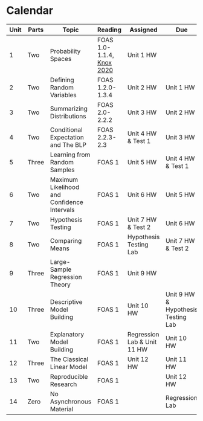 # Calendar 

| Unit | Parts | Topic                                       | Reading                                                                                     | Assigned                    | Due                                |
|------|-------|---------------------------------------------|---------------------------------------------------------------------------------------------|-----------------------------|------------------------------------|
| 1    | Two   | Probability Spaces                          | FOAS 1.0-1.1.4, [Knox 2020](https://github.com/mids-w203/reading/blob/master/knox.2020.pdf) | Unit 1 HW                   |                                    |
| 2    | Two   | Defining Random Variables                   | FOAS 1.2.0-1.3.4                                                                            | Unit 2 HW                   | Unit 1 HW                          |
| 3    | Two   | Summarizing Distributions                   | FOAS 2.0-2.2.2                                                                              | Unit 3 HW                   | Unit 2 HW                          |
| 4    | Two   | Conditional Expectation and The BLP         | FOAS 2.2.3-2.3                                                                              | Unit 4 HW & Test 1          | Unit 3 HW                          |
| 5    | Three | Learning from Random Samples                | FOAS 1                                                                                      | Unit 5 HW                   | Unit 4 HW & Test 1                 |
| 6    | Two   | Maximum Likelihood and Confidence Intervals | FOAS 1                                                                                      | Unit 6 HW                   | Unit 5 HW                          |
| 7    | Two   | Hypothesis Testing                          | FOAS 1                                                                                      | Unit 7 HW & Test 2          | Unit 6 HW                          |
| 8    | Two   | Comparing Means                             | FOAS 1                                                                                      | Hypothesis Testing Lab      | Unit 7 HW & Test 2                 |
| 9    | Three | Large-Sample Regression Theory              | FOAS 1                                                                                      | Unit 9 HW                   |                                    |
| 10   | Three | Descriptive Model Building                  | FOAS 1                                                                                      | Unit 10 HW                  | Unit 9 HW & Hypothesis Testing Lab |
| 11   | Two   | Explanatory Model Building                  | FOAS 1                                                                                      | Regression Lab & Unit 11 HW | Unit 10 HW                         |
| 12   | Three | The Classical Linear Model                  | FOAS 1                                                                                      | Unit 12 HW                  | Unit 11 HW                         |
| 13   | Two   | Reproducible Research                       | FOAS 1                                                                                      |                             | Unit 12 HW                         |
| 14   | Zero  | No Asynchronous Material                    | FOAS 1                                                                                      |                             | Regression Lab                     |
